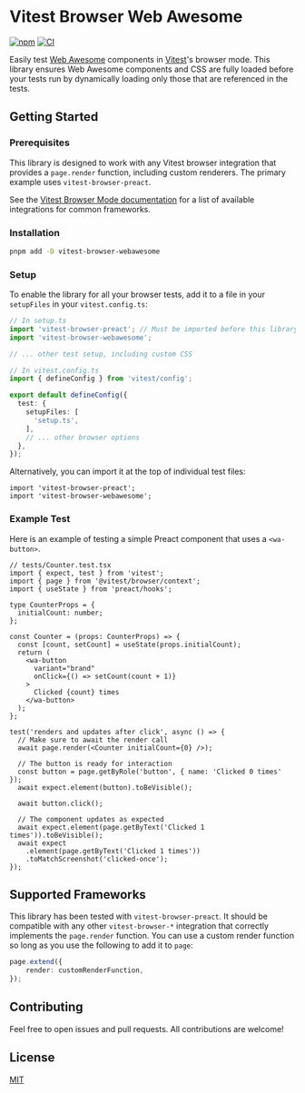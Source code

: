 # Vitest Browser Web Awesome

[![npm](https://img.shields.io/npm/v/vitest-browser-webawesome)](https://www.npmjs.com/package/vitest-browser-webawesome)
[![CI](https://github.com/enthspace/vitest-browser-webawesome/actions/workflows/unit-test.yml/badge.svg)](https://github.com/enthspace/vitest-browser-webawesome/actions/workflows/unit-test.yml)

Easily test [Web Awesome](https://webawesome.com/) components in [Vitest](https://vitest.dev/)'s browser mode. This library ensures Web Awesome components and CSS are fully loaded before your tests run by dynamically loading only those that are referenced in the tests.

## Getting Started

### Prerequisites

This library is designed to work with any Vitest browser integration that provides a `page.render` function, including custom renderers. The primary example uses `vitest-browser-preact`.

See the [Vitest Browser Mode documentation](https://vitest.dev/guide/browser.html) for a list of available integrations for common frameworks.

### Installation

```bash
pnpm add -D vitest-browser-webawesome
```

### Setup

To enable the library for all your browser tests, add it to a file in your `setupFiles` in your `vitest.config.ts`:

```ts
// In setup.ts
import 'vitest-browser-preact'; // Must be imported before this library
import 'vitest-browser-webawesome';

// ... other test setup, including custom CSS
```

```ts
// In vitest.config.ts
import { defineConfig } from 'vitest/config';

export default defineConfig({
  test: {
    setupFiles: [
      'setup.ts',
    ],
    // ... other browser options
  },
});
```

Alternatively, you can import it at the top of individual test files:

```tsx
import 'vitest-browser-preact';
import 'vitest-browser-webawesome';
```

### Example Test

Here is an example of testing a simple Preact component that uses a `<wa-button>`.

```tsx
// tests/Counter.test.tsx
import { expect, test } from 'vitest';
import { page } from '@vitest/browser/context';
import { useState } from 'preact/hooks';

type CounterProps = {
  initialCount: number;
};

const Counter = (props: CounterProps) => {
  const [count, setCount] = useState(props.initialCount);
  return (
    <wa-button
      variant="brand"
      onClick={() => setCount(count + 1)}
    >
      Clicked {count} times
    </wa-button>
  );
};

test('renders and updates after click', async () => {
  // Make sure to await the render call
  await page.render(<Counter initialCount={0} />);

  // The button is ready for interaction
  const button = page.getByRole('button', { name: 'Clicked 0 times' });
  await expect.element(button).toBeVisible();

  await button.click();

  // The component updates as expected
  await expect.element(page.getByText('Clicked 1 times')).toBeVisible();
  await expect
    .element(page.getByText('Clicked 1 times'))
    .toMatchScreenshot('clicked-once');
});
```

## Supported Frameworks

This library has been tested with `vitest-browser-preact`. It should be compatible with any other `vitest-browser-*` integration that correctly implements the `page.render` function. You can use a custom render function so long as you use the following to add it to `page`:

```ts
page.extend({
	render: customRenderFunction,
});
```

## Contributing

Feel free to open issues and pull requests. All contributions are welcome!

## License

[MIT](./LICENSE)